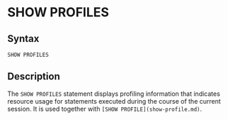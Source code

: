 
# SHOW PROFILES

## Syntax


```
SHOW PROFILES
```

## Description


The `SHOW PROFILES` statement displays profiling information
that indicates resource usage for statements executed during the course of the
current session. It is used together with 
`[SHOW PROFILE](show-profile.md)`.

